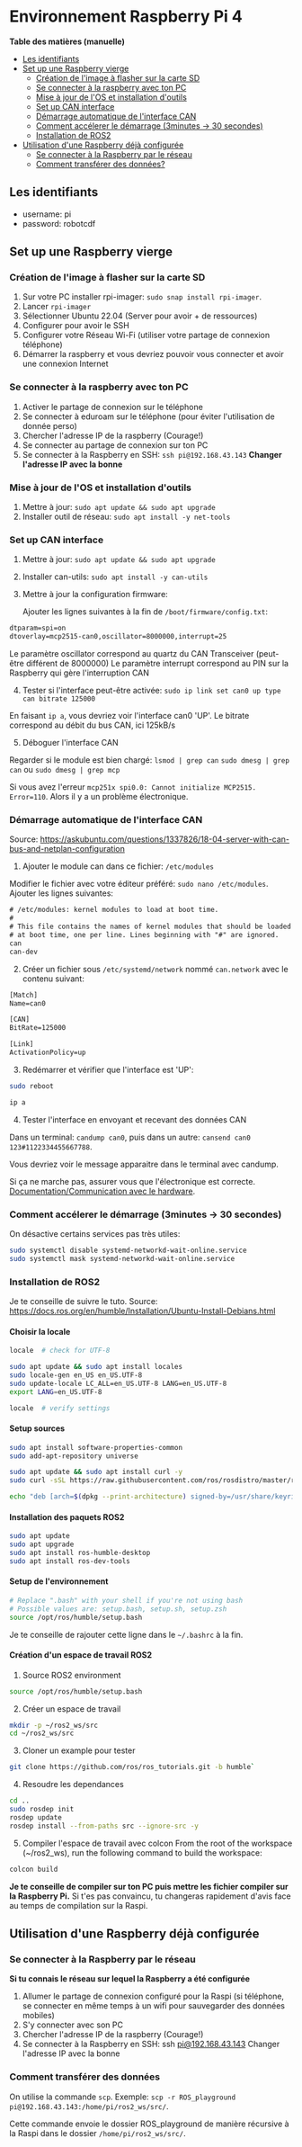 # Environnement Raspberry Pi 4

**Table des matières (manuelle)**

- [Les identifiants](#les-identifiants)
- [Set up une Raspberry vierge](#set-up-une-raspberry-vierge)
  - [Création de l'image à flasher sur la carte SD](#création-de-limage-à-flasher-sur-la-carte-sd)
  - [Se connecter à la raspberry avec ton PC](#se-connecter-à-la-raspberry-avec-ton-pc)
  - [Mise à jour de l'OS et installation d'outils](#mise-à-jour-de-los-et-installation-doutils)
  - [Set up CAN interface](#set-up-can-interface)
  - [Démarrage automatique de l'interface CAN](#démarrage-automatique-de-linterface-can)
  - [Comment accélerer le démarrage (3minutes -> 30 secondes)](#comment-accélerer-le-démarrage-3minutes---30-secondes)
  - [Installation de ROS2](#installation-de-ros2)
- [Utilisation d'une Raspberry déjà configurée](#utilisation-dune-raspberry-déjà-configurée)
  - [Se connecter à la Raspberry par le réseau](#se-connecter-à-la-raspberry-par-le-réseau)
  - [Comment transférer des données?](#comment-transférer-des-données)


## Les identifiants

- username: pi
- password: robotcdf

## Set up une Raspberry vierge

### Création de l'image à flasher sur la carte SD

1. Sur votre PC installer rpi-imager: `sudo snap install rpi-imager`.
2. Lancer `rpi-imager`
3. Sélectionner Ubuntu 22.04 (Server pour avoir + de ressources)
4. Configurer pour avoir le SSH
5. Configurer votre Réseau Wi-Fi (utiliser votre partage de connexion téléphone)
6. Démarrer la raspberry et vous devriez pouvoir vous connecter et avoir une connexion Internet

### Se connecter à la raspberry avec ton PC

1. Activer le partage de connexion sur le téléphone
2. Se connecter à eduroam sur le téléphone (pour éviter l'utilisation de donnée perso)
3. Chercher l'adresse IP de la raspberry (Courage!)
4. Se connecter au partage de connexion sur ton PC
5. Se connecter à la Raspberry en SSH: `ssh pi@192.168.43.143` **Changer l'adresse IP avec la bonne**

### Mise à jour de l'OS et installation d'outils

1. Mettre à jour: `sudo apt update && sudo apt upgrade`
2. Installer outil de réseau: `sudo apt install -y net-tools`

### Set up CAN interface

1. Mettre à jour: `sudo apt update && sudo apt upgrade`
2. Installer can-utils: `sudo apt install -y can-utils`
3. Mettre à jour la configuration firmware:

    Ajouter les lignes suivantes à la fin de `/boot/firmware/config.txt`:
```txt
dtparam=spi=on
dtoverlay=mcp2515-can0,oscillator=8000000,interrupt=25
```

Le paramètre oscillator correspond au quartz du CAN Transceiver (peut-être différent de 8000000)
Le paramètre interrupt correspond au PIN sur la Raspberry qui gère l'interruption CAN

4. Tester si l'interface peut-être activée: `sudo ip link set can0 up type can bitrate 125000`

En faisant `ip a`, vous devriez voir l'interface can0 'UP'.
Le bitrate correspond au débit du bus CAN, ici 125kB/s

5. Déboguer l'interface CAN

Regarder si le module est bien chargé: `lsmod | grep can`
`sudo dmesg | grep can` ou `sudo dmesg | grep mcp`

Si vous avez l'erreur `mcp251x spi0.0: Cannot initialize MCP2515. Error=110`. Alors il y a un problème électronique.

### Démarrage automatique de l'interface CAN

Source: https://askubuntu.com/questions/1337826/18-04-server-with-can-bus-and-netplan-configuration

1. Ajouter le module can dans ce fichier: `/etc/modules`

Modifier le fichier avec votre éditeur préféré: `sudo nano /etc/modules`.
Ajouter les lignes suivantes:
```txt
# /etc/modules: kernel modules to load at boot time.
#
# This file contains the names of kernel modules that should be loaded
# at boot time, one per line. Lines beginning with "#" are ignored.
can
can-dev
```

2. Créer un fichier sous `/etc/systemd/network` nommé `can.network` avec le contenu suivant:
```txt
[Match]
Name=can0

[CAN]
BitRate=125000

[Link]
ActivationPolicy=up
```

3. Redémarrer et vérifier que l'interface est 'UP':
```bash
sudo reboot
```

```bash
ip a
```

4. Tester l'interface en envoyant et recevant des données CAN

Dans un terminal: `candump can0`, puis dans un autre: `cansend can0 123#1122334455667788`.

Vous devriez voir le message apparaitre dans le terminal avec candump.

Si ça ne marche pas, assurer vous que l'électronique est correcte. [Documentation/Communication avec le hardware](https://clubrobotinsat.github.io/doc/informatique/communication.html).


### Comment accélerer le démarrage (3minutes -> 30 secondes)

On désactive certains services pas très utiles:
```bash
sudo systemctl disable systemd-networkd-wait-online.service
sudo systemctl mask systemd-networkd-wait-online.service
```

### Installation de ROS2

Je te conseille de suivre le tuto.
Source: https://docs.ros.org/en/humble/Installation/Ubuntu-Install-Debians.html

#### Choisir la locale

```bash
locale  # check for UTF-8

sudo apt update && sudo apt install locales
sudo locale-gen en_US en_US.UTF-8
sudo update-locale LC_ALL=en_US.UTF-8 LANG=en_US.UTF-8
export LANG=en_US.UTF-8

locale  # verify settings
```

#### Setup sources

```bash
sudo apt install software-properties-common
sudo add-apt-repository universe
```

```bash
sudo apt update && sudo apt install curl -y
sudo curl -sSL https://raw.githubusercontent.com/ros/rosdistro/master/ros.key -o /usr/share/keyrings/ros-archive-keyring.gpg
```

```bash
echo "deb [arch=$(dpkg --print-architecture) signed-by=/usr/share/keyrings/ros-archive-keyring.gpg] http://packages.ros.org/ros2/ubuntu $(. /etc/os-release && echo $UBUNTU_CODENAME) main" | sudo tee /etc/apt/sources.list.d/ros2.list > /dev/null
```

#### Installation des paquets ROS2

```bash
sudo apt update
sudo apt upgrade
sudo apt install ros-humble-desktop
sudo apt install ros-dev-tools
```

#### Setup de l'environnement

```bash
# Replace ".bash" with your shell if you're not using bash
# Possible values are: setup.bash, setup.sh, setup.zsh
source /opt/ros/humble/setup.bash
```
Je te conseille de rajouter cette ligne dans le `~/.bashrc` à la fin.

#### Création d'un espace de travail ROS2

1. Source ROS2 environment
```bash
source /opt/ros/humble/setup.bash
```
2. Créer un espace de travail
```bash
mkdir -p ~/ros2_ws/src
cd ~/ros2_ws/src
```

3. Cloner un example pour tester
```bash
git clone https://github.com/ros/ros_tutorials.git -b humble`
```

4. Resoudre les dependances
```bash
cd .. 
sudo rosdep init
rosdep update
rosdep install --from-paths src --ignore-src -y
```

5. Compiler l'espace de travail avec colcon
From the root of the workspace (~/ros2_ws), run the following command to build the workspace:
```bash
colcon build
```

**Je te conseille de compiler sur ton PC puis mettre les fichier compiler sur la Raspberry Pi.**
Si t'es pas convaincu, tu changeras rapidement d'avis face au temps de compilation sur la Raspi.

## Utilisation d'une Raspberry déjà configurée

### Se connecter à la Raspberry par le réseau

**Si tu connais le réseau sur lequel la Raspberry a été configurée**
1. Allumer le partage de connexion configuré pour la Raspi (si téléphone, se connecter en même temps à un wifi pour sauvegarder des données mobiles)
2. S'y connecter avec son PC
3. Chercher l'adresse IP de la raspberry (Courage!)
4. Se connecter à la Raspberry en SSH: ssh pi@192.168.43.143 Changer l'adresse IP avec la bonne

### Comment transférer des données

On utilise la commande `scp`. Exemple:
`scp -r ROS_playground pi@192.168.43.143:/home/pi/ros2_ws/src/`.

Cette commande envoie le dossier ROS_playground de manière récursive à la Raspi dans le dossier `/home/pi/ros2_ws/src/`.
